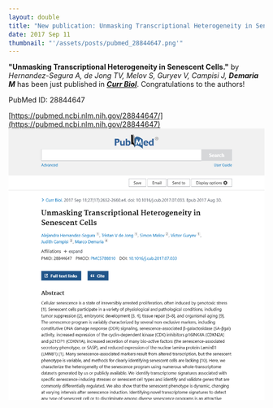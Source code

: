 ```yaml
---
layout: double
title: "New publication: Unmasking Transcriptional Heterogeneity in Senescent Cells"
date: 2017 Sep 11
thumbnail: "'/assets/posts/pubmed_28844647.png'"
---
```

<strong>"Unmasking Transcriptional Heterogeneity in Senescent Cells."</strong> by <em>Hernandez-Segura A, de Jong TV, Melov S, Guryev V, Campisi J, <strong>Demaria M</strong></em>  has been just published in <em><strong><ins>Curr Biol</ins></strong></em>.
Congratulations to the authors!
    
PubMed ID: 28844647
    
[https://pubmed.ncbi.nlm.nih.gov/28844647/](https://pubmed.ncbi.nlm.nih.gov/28844647)
![](/assets/posts/pubmed_28844647.png)

